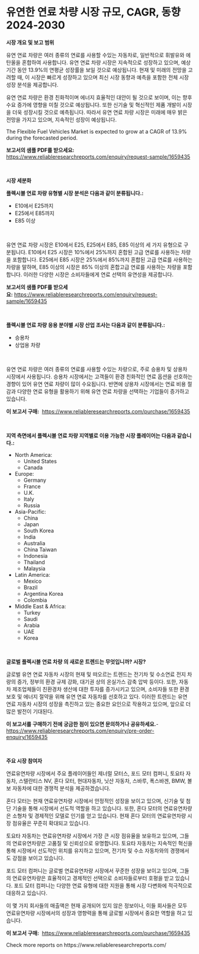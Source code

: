 <p><h1>유연한 연료 차량 시장 규모, CAGR, 동향 2024-2030</h1></p><p><strong>시장 개요 및 보고 범위</strong></p>
<p><p>유연 연료 차량은 여러 종류의 연료를 사용할 수있는 자동차로, 일반적으로 휘발유와 에탄올을 혼합하여 사용합니다. 유연 연료 차량 시장은 지속적으로 성장하고 있으며, 예상 기간 동안 13.9%의 연평균 성장률을 보일 것으로 예상됩니다. 현재 및 미래의 전망을 고려할 때, 이 시장은 빠르게 성장하고 있으며 최신 시장 동향과 예측을 포함한 전체 시장 성장 분석을 제공합니다. </p><p>유연 연료 차량은 환경 친화적이며 에너지 효율적인 대안이 될 것으로 보이며, 이는 향후 수요 증가에 영향을 미칠 것으로 예상됩니다. 또한 신기술 및 혁신적인 제품 개발이 시장을 더욱 성장시킬 것으로 예측됩니다. 따라서 유연 연료 차량 시장은 미래에 매우 밝은 전망을 가지고 있으며, 지속적인 성장이 예상됩니다. </p><p>The Flexible Fuel Vehicles Market is expected to grow at a CAGR of 13.9% during the forecasted period.</p></p>
<p><strong>보고서의 샘플 PDF를 받으세요:</strong> <a href="https://www.reliableresearchreports.com/enquiry/request-sample/1659435">https://www.reliableresearchreports.com/enquiry/request-sample/1659435</a></p>
<p>&nbsp;</p>
<p><strong>시장 세분화</strong></p>
<p><strong>플렉시블 연료 차량 유형별 시장 분석은 다음과 같이 분류됩니다.:</strong></p>
<p><ul><li>E10에서 E25까지</li><li>E25에서 E85까지</li><li>E85 이상</li></ul></p>
<p>&nbsp;</p>
<p><p>유연 연료 차량 시장은 E10에서 E25, E25에서 E85, E85 이상의 세 가지 유형으로 구분됩니다. E10에서 E25 시장은 10%에서 25%까지 혼합된 고급 연료를 사용하는 차량을 포함합니다. E25에서 E85 시장은 25%에서 85%까지 혼합된 고급 연료를 사용하는 차량을 말하며, E85 이상의 시장은 85% 이상의 혼합고급 연료를 사용하는 차량을 포함합니다. 이러한 다양한 시장은 소비자들에게 연료 선택의 유연성을 제공합니다.</p></p>
<p><strong>보고서의 샘플 PDF를 받으세요:</strong>&nbsp;<a href="https://www.reliableresearchreports.com/enquiry/request-sample/1659435">https://www.reliableresearchreports.com/enquiry/request-sample/1659435</a></p>
<p>&nbsp;</p>
<p><strong> 플렉시블 연료 차량 응용 분야별 시장 산업 조사는 다음과 같이 분류됩니다.:</strong></p>
<p><ul><li>승용차</li><li>상업용 차량</li></ul></p>
<p>&nbsp;</p>
<p><p>유연 연료 차량은 여러 종류의 연료를 사용할 수있는 차량으로, 주로 승용차 및 상용차 시장에서 사용됩니다. 승용차 시장에서는 고객들이 환경 친화적인 연료 옵션을 선호하는 경향이 있어 유연 연료 차량이 많이 수요됩니다. 반면에 상용차 시장에서는 연료 비용 절감과 다양한 연료 유형을 활용하기 위해 유연 연료 차량을 선택하는 기업들이 증가하고 있습니다.</p></p>
<p><strong>이 보고서 구매:</strong>&nbsp; <a href="https://www.reliableresearchreports.com/purchase/1659435">https://www.reliableresearchreports.com/purchase/1659435</a></p>
<p>&nbsp;</p>
<p><strong>지역 측면에서 플렉시블 연료 차량 지역별로 이용 가능한 시장 플레이어는 다음과 같습니다.:</strong></p>
<p><ul>
    <li>
        North America:
        <ul>
            <li>United States</li>
            <li>Canada</li>
        </ul>
    </li>
    <li>
        Europe:
        <ul>
            <li>Germany</li>
            <li>France</li>
            <li>U.K.</li>
            <li>Italy</li>
            <li>Russia</li>
        </ul>
    </li>
    <li>
        Asia-Pacific:
        <ul>
            <li>China</li>
            <li>Japan</li>
            <li>South Korea</li>
            <li>India</li>
            <li>Australia</li>
            <li>China Taiwan</li>
            <li>Indonesia</li>
            <li>Thailand</li>
            <li>Malaysia</li>
        </ul>
    </li>
    <li>
        Latin America:
        <ul>
            <li>Mexico</li>
            <li>Brazil</li>
            <li>Argentina Korea</li>
            <li>Colombia</li>
        </ul>
    </li>
    <li>
        Middle East & Africa:
        <ul>
            <li>Turkey</li>
            <li>Saudi</li>
            <li>Arabia</li>
            <li>UAE</li>
            <li>Korea</li>
        </ul>
    </li>
    </ul></p>
<p>&nbsp;</p>
<p><strong>글로벌 플렉시블 연료 차량 의 새로운 트렌드는 무엇입니까? 시장?</strong></p>
<p><p>글로벌 유연 연료 자동차 시장의 현재 및 떠오르는 트렌드는 전기차 및 수소연료 전지 차량의 증가, 정부의 환경 규제 강화, 대기권 상의 온실가스 감축 압박 등이다. 또한, 자동차 제조업체들이 친환경차 생산에 대한 투자를 증가시키고 있으며, 소비자들 또한 환경보호 및 에너지 절약을 위해 유연 연료 자동차를 선호하고 있다. 이러한 트렌드는 유연 연료 자동차 시장의 성장을 촉진하고 있는 중요한 요인으로 작용하고 있으며, 앞으로 더 많은 발전이 기대된다.</p></p>
<p><strong>이 보고서를 구매하기 전에 궁금한 점이 있으면 문의하거나 공유하세요.</strong>- <a href="https://www.reliableresearchreports.com/enquiry/pre-order-enquiry/1659435">https://www.reliableresearchreports.com/enquiry/pre-order-enquiry/1659435</a></p>
<p>&nbsp;</p>
<p><strong>주요 시장 참여자</strong></p>
<p><p>연료유연차량 시장에서 주요 플레이어들인 제너럴 모터스, 포드 모터 컴퍼니, 토요타 자동차, 스텔란티스 NV, 혼다 모터, 현대자동차, 닛산 자동차, 스바루, 폭스바겐, BMW, 볼보 자동차에 대한 경쟁적 분석을 제공하겠습니다.</p><p>혼다 모터는 현재 연료유연차량 시장에서 안정적인 성장을 보이고 있으며, 신기술 및 첨단 기술을 통해 시장에서 선도적 역할을 하고 있습니다. 또한, 혼다 모터의 연료유연차량은 소형차 및 경제적인 모델로 인기를 얻고 있습니다. 현재 혼다 모터의 연료유연차량 시장 점유율은 꾸준히 확대되고 있습니다.</p><p>토요타 자동차는 연료유연차량 시장에서 가장 큰 시장 점유율을 보유하고 있으며, 그들의 연료유연차량은 고품질 및 신뢰성으로 유명합니다. 토요타 자동차는 지속적인 혁신을 통해 시장에서 선도적인 위치를 유지하고 있으며, 전기차 및 수소 자동차와의 경쟁에서도 강점을 보이고 있습니다.</p><p>포드 모터 컴퍼니는 글로벌 연료유연차량 시장에서 꾸준한 성장을 보이고 있으며, 그들의 연료유연차량은 효율적이고 경제적인 선택으로 소비자들로부터 호평을 받고 있습니다. 포드 모터 컴퍼니는 다양한 연료 유형에 대한 지원을 통해 시장 다변화에 적극적으로 대응하고 있습니다.</p><p>이 몇 가지 회사들의 매출액은 현재 공개되어 있지 않은 정보이나, 이들 회사들은 모두 연료유연차량 시장에서의 성장과 영향력을 통해 글로벌 시장에서 중요한 역할을 하고 있습니다.</p></p>
<p><strong>이 보고서 구매:</strong>&nbsp;&nbsp;<a href="https://www.reliableresearchreports.com/purchase/1659435">https://www.reliableresearchreports.com/purchase/1659435</a></p>
<p>Check more reports on https://www.reliableresearchreports.com/</p>
